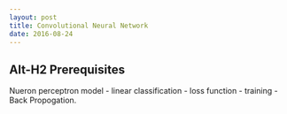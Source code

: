 ```yaml
---
layout: post
title: Convolutional Neural Network
date: 2016-08-24
---
```


Alt-H2 Prerequisites
----------
Nueron perceptron model - linear classification - loss function - training - Back Propogation.

